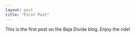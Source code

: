 ```yaml
---
layout: post
title: "First Post"
---
```


This is the first post on the Baja Divide blog. Enjoy the ride!

